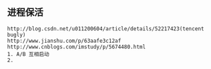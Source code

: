 ## 进程保活   
    http://blog.csdn.net/u011200604/article/details/52217423(tencent bugly)
    http://www.jianshu.com/p/63aafe3c12af
    http://www.cnblogs.com/imstudy/p/5674480.html
    1. A/B 互相启动
    2.